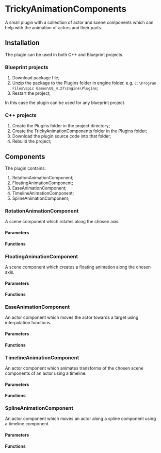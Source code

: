 # TrickyAnimationComponents

A small plugin with a collection of actor and scene components which can help with the animation of actors and their parts.

## Installation

The plugin can be used in both C++ and Blueprint projects.

### Blueprint projects

1. Download package file;
2. Unzip the package to the Plugins folder in engine folder, e.g. `C:\Program Files\Epic Games\UE_4.27\Engine\Plugins`;
3. Restart the project;

In this case the plugin can be used for any blueprint project.

### C++ projects

1. Create the Plugins folder in the project directory;
2. Create the TrickyAnimationComponents folder in the Plugins folder;
3. Download the plugin source code into that folder;
4. Rebuild the project;

## Components

The plugin contains:

1. RotationAnimationComponent;
2. FloatingAnimationComponent;
3. EaseAnimationComponent;
4. TimelineAnimationComponent;
5. SplineAnimationComponent;

### RotationAnimationComponent

A scene component which rotates along the chosen axis.

#### Parameters

#### Functions

### FloatingAnimationComponent

A scene component which creates a floating animation along the chosen axis.

#### Parameters

#### Functions

### EaseAnimationComponent

An actor component which moves the actor towards a target using interpolation functions.

#### Parameters

#### Functions

### TimelineAnimationComponent

An actor component which animates transforms of the chosen scene components of an actor using a timeline.

#### Parameters

#### Functions

### SplineAnimationComponent

An actor component which moves an actor along a spline component using a timeline component.

#### Parameters

#### Functions